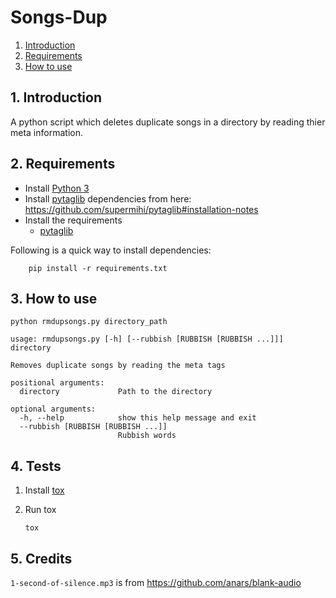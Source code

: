 # Songs-Dup

1. [Introduction](#1-introduction)
1. [Requirements](#2-requirements)
1. [How to use](#3-how-to-use)


## 1. Introduction

A python script which deletes duplicate songs in a directory by reading thier meta information.

## 2. Requirements

- Install [Python 3](https://www.python.org/downloads/)
- Install [pytaglib](https://pypi.python.org/pypi/pytaglib) dependencies from here: https://github.com/supermihi/pytaglib#installation-notes
- Install the requirements
  - [pytaglib](https://pypi.python.org/pypi/pytaglib)

Following is a quick way to install dependencies:
```
    pip install -r requirements.txt
```

## 3. How to use

`python rmdupsongs.py directory_path`


	usage: rmdupsongs.py [-h] [--rubbish [RUBBISH [RUBBISH ...]]] directory

	Removes duplicate songs by reading the meta tags

	positional arguments:
	  directory             Path to the directory

	optional arguments:
	  -h, --help            show this help message and exit
	  --rubbish [RUBBISH [RUBBISH ...]]
	                        Rubbish words

## 4. Tests

1. Install [tox](https://tox.readthedocs.io/en/latest/install.html)
2. Run tox

    ```
    tox
    ```

## 5. Credits

`1-second-of-silence.mp3` is from https://github.com/anars/blank-audio
